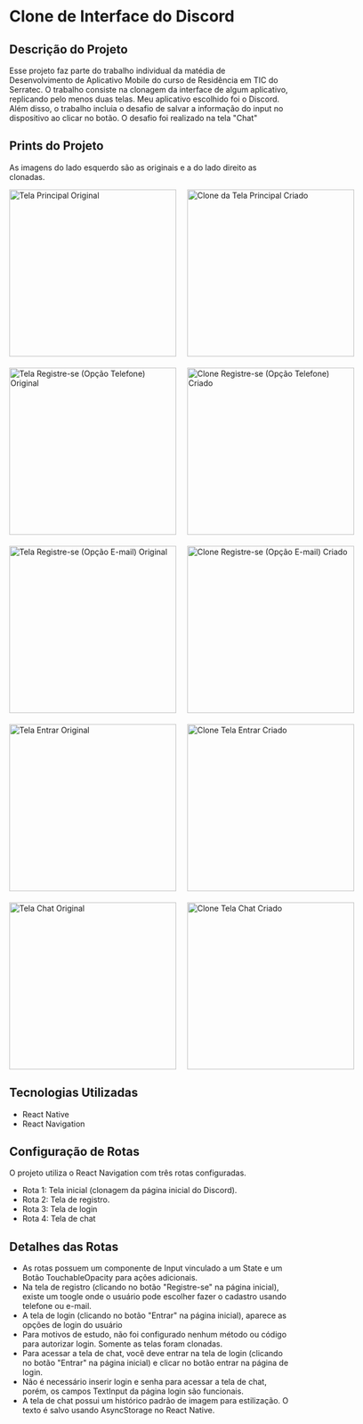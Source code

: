 # Clone de Interface do Discord

## Descrição do Projeto
Esse projeto faz parte do trabalho individual da matédia de Desenvolvimento de Aplicativo Mobile do curso de Residência em TIC do Serratec.
O trabalho consiste na clonagem da interface de algum aplicativo, replicando pelo menos duas telas. Meu aplicativo escolhido foi o Discord.
Além disso, o trabalho incluia o desafio de salvar a informação do input no dispositivo ao clicar no botão. O desafio foi realizado na tela "Chat"

## Prints do Projeto

As imagens do lado esquerdo são as originais e a do lado direito as clonadas.

<div style="display: flex; justify-content: space-between; margin-bottom: 20px;">
    <img src="https://github.com/VictorSoares-C/mobile-individual/blob/main/imagens_read-me/Tela%20Principal%20Original.jpg" alt="Tela Principal Original" width="300" style="margin-right: 10px;"/>
    <img src="https://github.com/VictorSoares-C/mobile-individual/blob/main/imagens_read-me/Clone%20Tela%20Principal.jpg" alt="Clone da Tela Principal Criado" width="300" style="margin-left: 10px;"/>
</div>

<div style="display: flex; justify-content: space-between; margin-bottom: 20px;">
    <img src="https://github.com/VictorSoares-C/mobile-individual/blob/main/imagens_read-me/Tela%20Registre-se%20Original%20(Op%C3%A7%C3%A3o%20Telefone).jpg" alt="Tela Registre-se (Opção Telefone) Original" width="300" style="margin-right: 10px;"/>
    <img src="https://github.com/VictorSoares-C/mobile-individual/blob/main/imagens_read-me/Clone%20Tela%20Registre-se%20(Op%C3%A7%C3%A3o%20Telefone).jpg" alt="Clone Registre-se (Opção Telefone) Criado" width="300" style="margin-left: 10px;"/>
</div>

<div style="display: flex; justify-content: space-between; margin-bottom: 20px;">
    <img src="https://github.com/VictorSoares-C/mobile-individual/blob/main/imagens_read-me/Tela%20Registre-se%20Original%20(Op%C3%A7%C3%A3o%20E-mail).jpg" alt="Tela Registre-se (Opção E-mail) Original" width="300" style="margin-right: 10px;"/>
    <img src="https://github.com/VictorSoares-C/mobile-individual/blob/main/imagens_read-me/Clone%20Tela%20Registre-se%20(Op%C3%A7%C3%A3o%20E-mail).jpg" alt="Clone Registre-se (Opção E-mail) Criado" width="300" style="margin-left: 10px;"/>
</div>

<div style="display: flex; justify-content: space-between; margin-bottom: 20px;">
    <img src="https://github.com/VictorSoares-C/mobile-individual/blob/main/imagens_read-me/Tela%20Entrar%20Original.jpg" alt="Tela Entrar Original" width="300" style="margin-right: 10px;"/>
    <img src="https://github.com/VictorSoares-C/mobile-individual/blob/main/imagens_read-me/Clone%20Tela%20Entrar.jpg" alt="Clone Tela Entrar Criado" width="300" style="margin-left: 10px;"/>
</div>

<div style="display: flex; justify-content: space-between; margin-bottom: 20px;">
    <img src="https://github.com/VictorSoares-C/mobile-individual/blob/main/imagens_read-me/Tela%20Chat%20Original.jpg" alt="Tela Chat Original" width="300" style="margin-right: 10px;"/>
    <img src="https://github.com/VictorSoares-C/mobile-individual/blob/main/imagens_read-me/Clone%20Tela%20Chat.jpg" alt="Clone Tela Chat Criado" width="300" style="margin-left: 10px;"/>
</div>


## Tecnologias Utilizadas
- React Native
- React Navigation

## Configuração de Rotas
O projeto utiliza o React Navigation com três rotas configuradas.

- Rota 1: Tela inicial (clonagem da página inicial do Discord).
- Rota 2: Tela de registro.
- Rota 3: Tela de login
- Rota 4: Tela de chat

## Detalhes das Rotas
- As rotas possuem um componente de Input vinculado a um State e um Botão TouchableOpacity para ações adicionais.
- Na tela de registro (clicando no botão "Registre-se" na página inicial), existe um toogle onde o usuário pode escolher fazer o cadastro usando telefone ou e-mail.
- A tela de login (clicando no botão "Entrar" na página inicial), aparece as opções de login do usuário
- Para motivos de estudo, não foi configurado nenhum método ou código para autorizar login. Somente as telas foram clonadas.
- Para acessar a tela de chat, você deve entrar na tela de login (clicando no botão "Entrar" na página inicial) e clicar no botão entrar na página de login.
- Não é necessário inserir login e senha para acessar a tela de chat, porém, os campos TextInput da página login são funcionais.
- A tela de chat possui um histórico padrão de imagem para estilização. O texto é salvo usando AsyncStorage no React Native.
